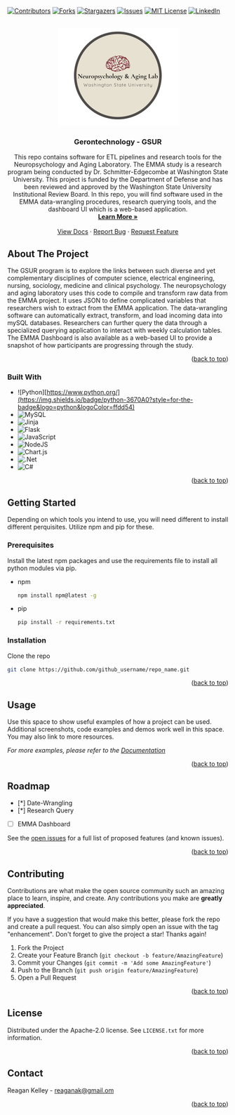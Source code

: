 <!-- Improved compatibility of back to top link: See: https://github.com/othneildrew/Best-README-Template/pull/73 -->
<a name="readme-top"></a>
<!--
*** Thanks for checking out the Best-README-Template. If you have a suggestion
*** that would make this better, please fork the repo and create a pull request
*** or simply open an issue with the tag "enhancement".
*** Don't forget to give the project a star!
*** Thanks again! Now go create something AMAZING! :D
-->



<!-- PROJECT SHIELDS -->
<!--
*** I'm using markdown "reference style" links for readability.
*** Reference links are enclosed in brackets [ ] instead of parentheses ( ).
*** See the bottom of this document for the declaration of the reference variables
*** for contributors-url, forks-url, etc. This is an optional, concise syntax you may use.
*** https://www.markdownguide.org/basic-syntax/#reference-style-links
-->
[![Contributors][contributors-shield]][contributors-url]
[![Forks][forks-shield]][forks-url]
[![Stargazers][stars-shield]][stars-url]
[![Issues][issues-shield]][issues-url]
[![MIT License][license-shield]][license-url]
[![LinkedIn][linkedin-shield]][linkedin-url]



<!-- PROJECT LOGO -->
<br />
<div align="center">
  <a href="https://github.com/Reaganak40/gerontechnology">
    <img src="docs/images/neuropsychology_and_aging_lab_img.png" alt="Logo" width="277" height="223">
  </a>

<h3 align="center">Gerontechnology - GSUR</h3>

  <p align="center">
    This repo contains software for ETL pipelines and research tools for the Neuropsychology and Aging Laboratory. The EMMA study is a research program being conducted by Dr. Schmitter-Edgecombe at Washington State University. This project is funded by the Department of Defense and has been reviewed and approved by the Washington State University Institutional Review Board. In this repo,
    you will find software used in the EMMA data-wrangling procedures, research querying tools, and the dashboard UI which is a web-based application.
    <br />
    <a href="https://labs.wsu.edu/neuropsychology-aging/home/emma-information/"><strong>Learn More »</strong></a>
    <br />
    <br />
    <a href="https://github.com/Reaganak40/gerontechnology/blob/main/docs/OFFLINE%20-%20EMMA%20Gerontechnology%20Docs.pdf">View Docs</a>
    ·
    <a href="https://github.com/Reaganak40/gerontechnology/issues">Report Bug</a>
    ·
    <a href="https://github.com/Reaganak40/gerontechnology/issues">Request Feature</a>
  </p>
</div>


<!-- ABOUT THE PROJECT -->
## About The Project

The GSUR program is to explore the links between such diverse and yet complementary disciplines of computer science, electrical engineering, nursing, sociology, medicine and clinical psychology.
The neuropsychology and aging laboratory uses this code to compile and transform raw data from the EMMA project. It uses JSON to define complicated variables that researchers wish to
extract from the EMMA application. The data-wrangling software can automatically extract, transform, and load incoming data into mySQL databases. Researchers can further query the data through a specialized
querying application to interact with weekly calculation tables. The EMMA Dashboard is also available as a web-based UI to provide a snapshot of how participants are progressing through the study.

<p align="right">(<a href="#readme-top">back to top</a>)</p>


### Built With

* ![Python][https://www.python.org/](https://img.shields.io/badge/python-3670A0?style=for-the-badge&logo=python&logoColor=ffdd54)
* ![MySQL](https://img.shields.io/badge/mysql-%2300f.svg?style=for-the-badge&logo=mysql&logoColor=white)
* ![Jinja](https://img.shields.io/badge/jinja-white.svg?style=for-the-badge&logo=jinja&logoColor=black)
* ![Flask](https://img.shields.io/badge/flask-%23000.svg?style=for-the-badge&logo=flask&logoColor=white)
* ![JavaScript](https://img.shields.io/badge/javascript-%23323330.svg?style=for-the-badge&logo=javascript&logoColor=%23F7DF1E)
* ![NodeJS](https://img.shields.io/badge/node.js-6DA55F?style=for-the-badge&logo=node.js&logoColor=white)
* ![Chart.js](https://img.shields.io/badge/chart.js-F5788D.svg?style=for-the-badge&logo=chart.js&logoColor=white)
* ![.Net](https://img.shields.io/badge/.NET-5C2D91?style=for-the-badge&logo=.net&logoColor=white)
* ![C#](https://img.shields.io/badge/c%23-%23239120.svg?style=for-the-badge&logo=c-sharp&logoColor=white)

<p align="right">(<a href="#readme-top">back to top</a>)</p>


<!-- GETTING STARTED -->
## Getting Started

Depending on which tools you intend to use, you will need different to install different perquisites. Utilize
npm and pip for these.

### Prerequisites

Install the latest npm packages and use the requirements file to install all python modules via pip.
* npm
  ```sh
  npm install npm@latest -g
  ```

* pip
  ```sh
  pip install -r requirements.txt
  ```

### Installation

Clone the repo
   ```sh
   git clone https://github.com/github_username/repo_name.git
   ```
<p align="right">(<a href="#readme-top">back to top</a>)</p>


<!-- USAGE EXAMPLES -->
## Usage

Use this space to show useful examples of how a project can be used. Additional screenshots, code examples and demos work well in this space. You may also link to more resources.

_For more examples, please refer to the [Documentation](https://github.com/Reaganak40/gerontechnology/blob/main/docs/OFFLINE%20-%20EMMA%20Gerontechnology%20Docs.pdf)_

<p align="right">(<a href="#readme-top">back to top</a>)</p>



<!-- ROADMAP -->
## Roadmap

- [*] Date-Wrangling
- [*] Research Query
- [ ] EMMA Dashboard

See the [open issues](https://github.com/github_username/repo_name/issues) for a full list of proposed features (and known issues).

<p align="right">(<a href="#readme-top">back to top</a>)</p>



<!-- CONTRIBUTING -->
## Contributing

Contributions are what make the open source community such an amazing place to learn, inspire, and create. Any contributions you make are **greatly appreciated**.

If you have a suggestion that would make this better, please fork the repo and create a pull request. You can also simply open an issue with the tag "enhancement".
Don't forget to give the project a star! Thanks again!

1. Fork the Project
2. Create your Feature Branch (`git checkout -b feature/AmazingFeature`)
3. Commit your Changes (`git commit -m 'Add some AmazingFeature'`)
4. Push to the Branch (`git push origin feature/AmazingFeature`)
5. Open a Pull Request

<p align="right">(<a href="#readme-top">back to top</a>)</p>



<!-- LICENSE -->
## License

Distributed under the Apache-2.0 license. See `LICENSE.txt` for more information.

<p align="right">(<a href="#readme-top">back to top</a>)</p>

<!-- CONTACT -->
## Contact

Reagan Kelley - reaganak@gmail.om

<p align="right">(<a href="#readme-top">back to top</a>)</p>



<!-- MARKDOWN LINKS & IMAGES -->
<!-- https://www.markdownguide.org/basic-syntax/#reference-style-links -->
[contributors-shield]: https://img.shields.io/github/contributors/Reaganak40/gerontechnology.svg?style=for-the-badge
[contributors-url]: https://github.com/Reaganak40/gerontechnology/graphs/contributors

[forks-shield]: https://img.shields.io/github/forks/Reaganak40/gerontechnology.svg?style=for-the-badge
[forks-url]: https://github.com/Reaganak40/gerontechnology/network/members

[stars-shield]: https://img.shields.io/github/stars/Reaganak40/gerontechnology.svg?style=for-the-badge
[stars-url]: https://github.com/Reaganak40/gerontechnology/stargazers

[issues-shield]: https://img.shields.io/github/issues/Reaganak40/gerontechnology.svg?style=for-the-badge
[issues-url]: https://github.com/Reaganak40/gerontechnology/issues

[license-shield]: https://img.shields.io/github/license/Reaganak40/gerontechnology.svg?style=for-the-badge
[license-url]: https://github.com/Reaganak40/gerontechnology/blob/main/LICENSE

[linkedin-shield]: https://img.shields.io/badge/-LinkedIn-black.svg?style=for-the-badge&logo=linkedin&colorB=555
[linkedin-url]: https://www.linkedin.com/in/reagan-kelley-2000/